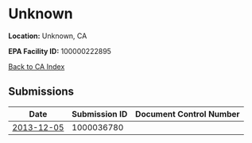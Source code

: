 # Unknown

**Location:** Unknown, CA

**EPA Facility ID:** 100000222895

[Back to CA Index](../../index.md)

## Submissions

| Date | Submission ID | Document Control Number |
|------|--------------|-------------------------|
| [2013-12-05](submissions/1000036780.md) | 1000036780 |  |
